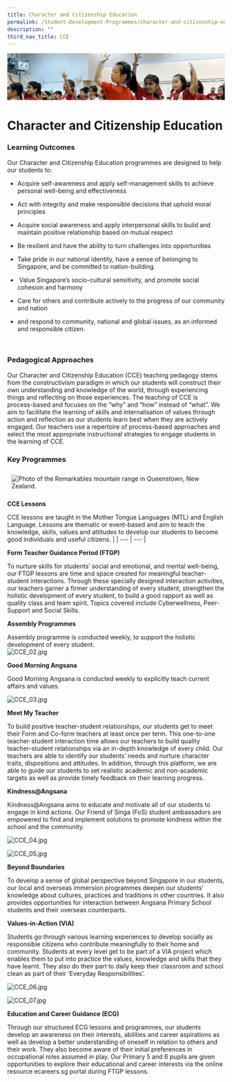 ```yaml
---
title: Character and Citizenship Education
permalink: /Student-Development-Programmes/character-and-citizenship-education/
description: ""
third_nav_title: CCE
---
```

![](/images/School%20Development%20Programmes.jpg)

Character and Citizenship Education
===================================

### Learning Outcomes

Our Character and Citizenship Education programmes are designed to help our students to:

*   Acquire self-awareness and apply self-management skills to achieve personal well-being and effectiveness  
    
*   Act with integrity and make responsible decisions that uphold moral principles
*   Acquire social awareness and apply interpersonal skills to build and maintain positive relationship based on mutual respect  
    
*   Be resilient and have the ability to turn challenges into opportunities  
    
*   Take pride in our national identity, have a sense of belonging to Singapore, and be committed to nation-building.
*   &nbsp;Value Singapore’s socio-cultural sensitivity, and promote social cohesion and harmony&nbsp;
*   Care for others and contribute actively to the progress of our community and nation&nbsp;
*   and respond to community, national and global issues, as an informed and responsible citizen.  


&nbsp;

### Pedagogical Approaches

Our Character and Citizenship Education (CCE) teaching pedagogy stems from the constructivism paradigm in which our students will construct their own understanding and knowledge of the world, through experiencing things and reflecting on those experiences. The teaching of CCE is process-based and focuses on the “why” and “how” instead of “what”. We aim to facilitate the learning of skills and internalisation of values through action and reflection as our students learn best when they are actively engaged. Our teachers use a repertoire of process-based approaches and select the most appropriate instructional strategies to engage students in the learning of CCE.

### Key Programmes

<!-- Codes by HTML.am -->

<!-- CSS Code -->
<style type="text/css">
img.GeneratedImage {
width:300px;height:400px;margin:10px;border-width:0px;border-color:#000000;border-style:solid;
}
</style>

<!-- HTML Code -->
<img class="GeneratedImage" alt="Photo of the Remarkables mountain range in Queenstown, New Zealand." src="https://angsanapri.moe.edu.sg/qql/slot/u167/our_student_development/cce/CCE_01.JPG">


**CCE Lessons**
  
CCE lessons are taught in the Mother Tongue Languages (MTL) and English Language. Lessons are thematic or event-based and aim to teach the knowledge, skills, values and attitudes to develop our students to become good individuals and useful citizens. |
| --- | --- |

  
**Form Teacher Guidance Period (FTGP)**  
  
To nurture skills for students’ social and emotional, and mental well-being, our FTGP lessons are time and space created for meaningful teacher-student interactions. Through these specially designed interaction activities, our teachers garner a firmer understanding of every student, strengthen the holistic development of every student, to build a good rapport as well as quality class and team spirit. Topics covered include Cyberwellness, Peer-Support and Social Skills.&nbsp;  
  

**Assembly Programmes** 
  
Assembly programme is conducted weekly, to support the holistic development of every student.&nbsp;  
 ![CCE_02.jpg](https://angsanapri.moe.edu.sg/qql/slot/u167/our_student_development/cce/CCE_02.jpg "CCE Assembly Programme") 
  

**Good Morning Angsana**&nbsp;

Good Morning Angsana is conducted weekly to explicitly teach current affairs and values.

![CCE_03.jpg](https://angsanapri.moe.edu.sg/qql/slot/u167/our_student_development/cce/CCE_03.jpg "Meet My Teacher")  
  
**Meet My Teacher**
  
To build positive teacher-student relationships, our students get to meet their Form and Co-form teachers at least once per term. This one-to-one teacher-student interaction time allows our teachers to build quality teacher-student relationships via an in-depth knowledge of every child. Our teachers are able to identify our students’ needs and nurture character traits, dispositions and attitudes. In addition, through this platform, we are able to guide our students to set realistic academic and non-academic targets as well as provide timely feedback on their learning progress. 


**Kindness@Angsana** 
  
Kindness@Angsana aims to educate and motivate all of our students to engage in kind actions. Our Friend of Singa (FoS) student ambassadors are empowered to find and implement solutions to promote kindness within the school and the community.  

![CCE_04.jpg](https://angsanapri.moe.edu.sg/qql/slot/u167/our_student_development/cce/CCE_04.jpg "Kindness@Angsana") 

![CCE_05.jpg](https://angsanapri.moe.edu.sg/qql/slot/u167/our_student_development/cce/CCE_05.jpeg "Beyond Boundaries")  
  
**Beyond Boundaries**
  
To develop a sense of global perspective beyond Singapore in our students, our local and overseas immersion programmes deepen our students’ knowledge about cultures, practices and traditions in other countries. It also provides opportunities for interaction between Angsana Primary School students and their overseas counterparts. 

**Values-in-Action (VIA)**
  
Students go through various learning experiences to develop socially as responsible citizens who contribute meaningfully to their home and community. Students at every level get to be part of a VIA project which enables them to put into practice the values, knowledge and skills that they have learnt. They also do their part to daily keep their classroom and school clean as part of their ‘Everyday Responsibilities’.  

 ![CCE_06.jpg](https://angsanapri.moe.edu.sg/qql/slot/u167/our_student_development/cce/CCE_06.jpg "Values in Action (VIA)") 


![CCE_07.jpg](https://angsanapri.moe.edu.sg/qql/slot/u167/our_student_development/cce/CCE_07.jpg "Education and Career Guidance (ECG)")  
  
**Education and Career Guidance (ECG)**
  
Through our structured ECG lessons and programmes, our students develop an awareness on their interests, abilities and career aspirations as well as develop a better understanding of oneself in relation to others and their work. They also become aware of their initial preferences in occupational roles assumed in play. Our Primary 5 and 6 pupils are given opportunities to explore their educational and career interests via the online resource ecareers.sg portal during FTGP lessons.